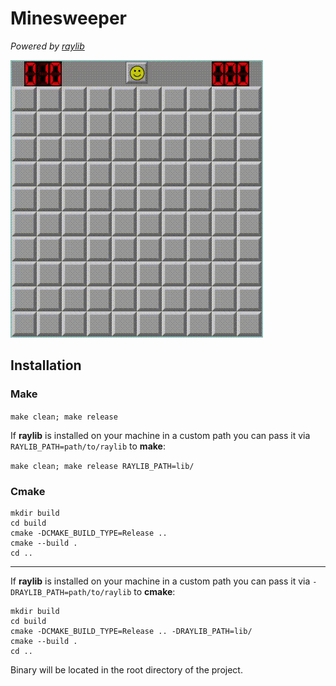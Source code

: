 # Minesweeper

_Powered by [raylib](https://github.com/raysan5/raylib)_

![demo](./demos/demo1.gif "demo")

## Installation

### Make

`make clean; make release`

If **raylib** is installed on your machine in a custom path you can pass
it via `RAYLIB_PATH=path/to/raylib` to **make**:

`make clean; make release RAYLIB_PATH=lib/`

### Cmake

```
mkdir build
cd build
cmake -DCMAKE_BUILD_TYPE=Release ..
cmake --build .
cd ..
```
---

If **raylib** is installed on your machine in a custom path you can pass
it via `-DRAYLIB_PATH=path/to/raylib` to **cmake**:

```
mkdir build
cd build
cmake -DCMAKE_BUILD_TYPE=Release .. -DRAYLIB_PATH=lib/
cmake --build .
cd ..
```

Binary will be located in the root directory of the project.
